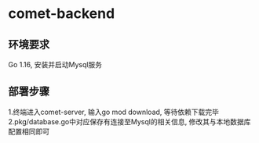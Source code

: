# comet-backend

## 环境要求
Go 1.16, 安装并启动Mysql服务


## 部署步骤
1.终端进入comet-server, 输入go mod download, 等待依赖下载完毕
2.pkg/database.go中对应保存有连接至Mysql的相关信息, 修改其与本地数据库配置相同即可

